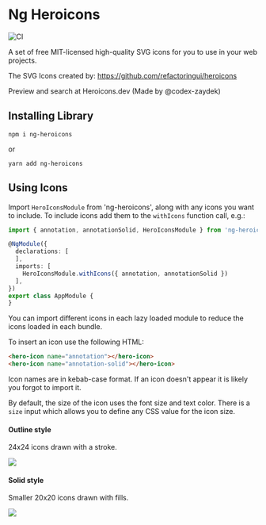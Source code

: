 # Ng Heroicons

![CI](https://github.com/ashley-hunter/ng-heroicons/workflows/CI/badge.svg)

A set of free MIT-licensed high-quality SVG icons for you to use in your web projects.

The SVG Icons created by: https://github.com/refactoringui/heroicons

Preview and search at Heroicons.dev (Made by @codex-zaydek)

## Installing Library

```
npm i ng-heroicons
```

or

```
yarn add ng-heroicons
```

## Using Icons

Import `HeroIconsModule` from 'ng-heroicons', along with any icons you want to include.
To include icons add them to the `withIcons` function call, e.g.:

```typescript
import { annotation, annotationSolid, HeroIconsModule } from 'ng-heroicons';

@NgModule({
  declarations: [
  ],
  imports: [
    HeroIconsModule.withIcons({ annotation, annotationSolid })
  ],
})
export class AppModule {
}
```

You can import different icons in each lazy loaded module to reduce the icons loaded in each bundle.

To insert an icon use the following HTML:

```html
<hero-icon name="annotation"></hero-icon>
<hero-icon name="annotation-solid"></hero-icon>
```

Icon names are in kebab-case format. If an icon doesn't appear it is likely you forgot to import it.

By default, the size of the icon uses the font size and text color. There is a `size` input which allows
you to define any CSS value for the icon size. 

#### Outline style

24x24 icons drawn with a stroke.

![](https://github.com/refactoringui/heroicons/raw/master/.github/outline-preview.svg?sanitize=true)

#### Solid style

Smaller 20x20 icons drawn with fills.

![](https://github.com/refactoringui/heroicons/raw/master/.github/solid-preview.svg?sanitize=true)
